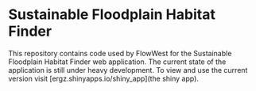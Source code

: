 # Sustainable Floodplain Habitat Finder

This repository contains code used by FlowWest for the Sustainable Floodplain Habitat Finder
web application. The current state of the application is still under heavy development. To
view and use the current version visit [ergz.shinyapps.io/shiny_app](the shiny app). 
